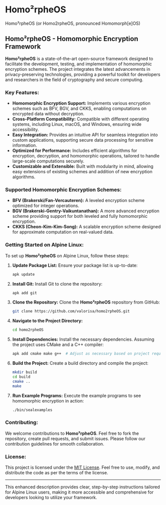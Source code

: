 # Homo²rpheOS
Homo²rpheOS (or Homo2rpheOS, pronounced Homomorph[e]OS)

## **Homo²rpheOS - Homomorphic Encryption Framework**

**Homo²rpheOS** is a state-of-the-art open-source framework designed to facilitate the development, testing, and implementation of homomorphic encryption schemes. The project integrates the latest advancements in privacy-preserving technologies, providing a powerful toolkit for developers and researchers in the field of cryptography and secure computing.

### **Key Features:**
- **Homomorphic Encryption Support:** Implements various encryption schemes such as BFV, BGV, and CKKS, enabling computations on encrypted data without decryption.
- **Cross-Platform Compatibility:** Compatible with different operating systems, including Linux, macOS, and Windows, ensuring wide accessibility.
- **Easy Integration:** Provides an intuitive API for seamless integration into custom applications, supporting secure data processing for sensitive information.
- **Optimized for Performance:** Includes efficient algorithms for encryption, decryption, and homomorphic operations, tailored to handle large-scale computations securely.
- **Customizable and Extensible:** Built with modularity in mind, allowing easy extensions of existing schemes and addition of new encryption algorithms.

### **Supported Homomorphic Encryption Schemes:**
- **BFV (Brakerski/Fan-Vercauteren):** A leveled encryption scheme optimized for integer operations.
- **BGV (Brakerski-Gentry-Vaikuntanathan):** A more advanced encryption scheme providing support for both leveled and fully homomorphic encryption.
- **CKKS (Cheon-Kim-Kim-Song):** A scalable encryption scheme designed for approximate computation on real-valued data.

### **Getting Started on Alpine Linux:**

To set up **Homo²rpheOS** on Alpine Linux, follow these steps:

1. **Update Package List:**
   Ensure your package list is up-to-date:
   ```sh
   apk update
   ```

2. **Install Git:**
   Install Git to clone the repository:
   ```sh
   apk add git
   ```

3. **Clone the Repository:**
   Clone the **Homo²rpheOS** repository from GitHub:
   ```sh
   git clone https://github.com/valorisa/homo2rpheOS.git
   ```

4. **Navigate to the Project Directory:**
   ```sh
   cd homo2rpheOS
   ```

5. **Install Dependencies:**
   Install the necessary dependencies. Assuming the project uses CMake and a C++ compiler:
   ```sh
   apk add cmake make g++  # Adjust as necessary based on project requirements
   ```

6. **Build the Project:**
   Create a build directory and compile the project:
   ```sh
   mkdir build
   cd build
   cmake ..
   make
   ```

7. **Run Example Programs:**
   Execute the example programs to see homomorphic encryption in action:
   ```sh
   ./bin/sealexamples
   ```

### **Contributing:**
We welcome contributions to **Homo²rpheOS**. Feel free to fork the repository, create pull requests, and submit issues. Please follow our contribution guidelines for smooth collaboration.

### **License:**
This project is licensed under the [MIT License](LICENSE). Feel free to use, modify, and distribute the code as per the terms of the license.

---

This enhanced description provides clear, step-by-step instructions tailored for Alpine Linux users, making it more accessible and comprehensive for developers looking to utilize your framework. 
